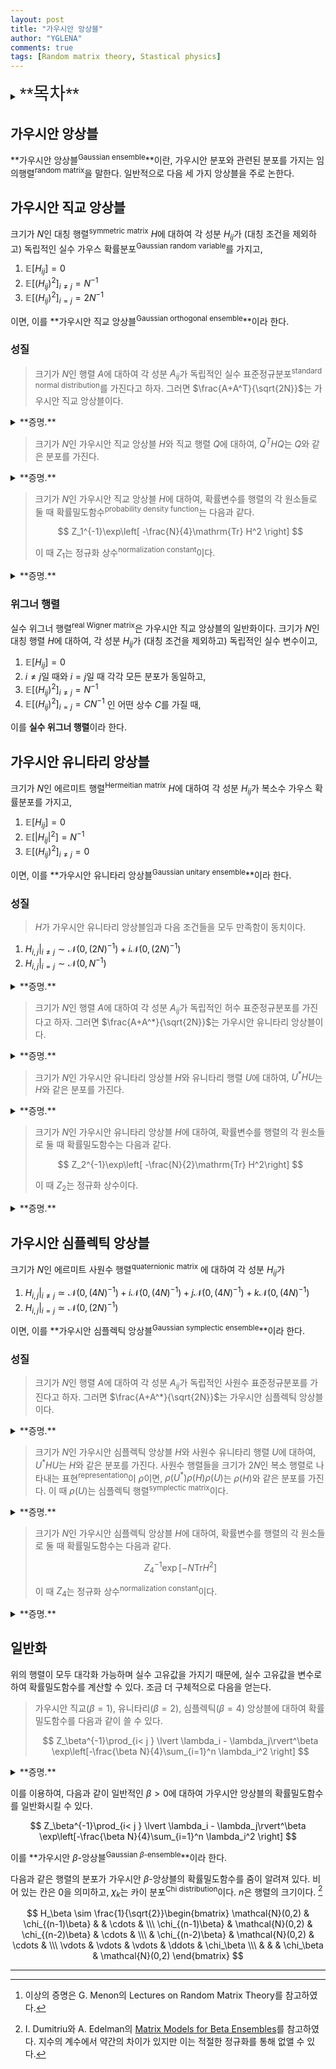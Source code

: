 ```yaml
---
layout: post
title: "가우시안 앙상블"
author: "YGLENA"
comments: true
tags: [Random matrix theory, Stastical physics]
---
```


<details><summary>
<span style="font-size:2em;font-family: Helvetica;">**목차**</span>
</summary>
* 목차
{:toc}
</details>

## 가우시안 앙상블
**가우시안 앙상블<sup>Gaussian ensemble</sup>**이란, 가우시안 분포와 관련된 분포를 가지는 임의행렬<sup>random matrix</sup>을 말한다. 일반적으로 다음 세 가지 앙상블을 주로 논한다.

## 가우시안 직교 앙상블
크기가 $N$인 대칭 행렬<sup>symmetric matrix</sup> $H$에 대하여 각 성분 $H_{ij}$가 (대칭 조건을 제외하고) 독립적인 실수 가우스 확률분포<sup>Gaussian random variable</sup>를 가지고,

1. $\mathbb{E}[ H_{ij} ]=0$
2. $\mathbb{E}[ (H_{ij})^2 ]_{i\neq j}=N^{-1}$
3. $\mathbb{E}[ (H_{ij})^2 ]_{i=j}=2N^{-1}$

이면, 이를 **가우시안 직교 앙상블<sup>Gaussian orthogonal ensemble</sup>**이라 한다.

### 성질
> 크기가 $N$인 행렬 $A$에 대하여 각 성분 $A_{ij}$가 독립적인 실수 표준정규분포<sup>standard normal distribution</sup>를 가진다고 하자. 그러면 $\frac{A+A^T}{\sqrt{2N}}$는 가우시안 직교 앙상블이다.

<details><summary>**증명.**
</summary>

대각 성분의 경우, $\sqrt{\frac{2}{N}}\mathcal{N}(0,1)\sim \mathcal{N}(0,2N^{-1})$이다. 이 이외에는 

$$\frac{\mathcal{N}(0,1)+\mathcal{N}(0,1)}{\sqrt{2N}}\sim \frac{\mathcal{N}(0,2)}{\sqrt{2N}}\sim \mathcal{N}(0,N^{-1})$$

이다. $\square$
</details>

> 크기가 $N$인 가우시안 직교 앙상블 $H$와 직교 행렬 $Q$에 대하여, $Q^T H Q$는 $Q$와 같은 분포를 가진다.

<details><summary>**증명.**
</summary>

$(Q^T H Q)_ {ij}=Q_{ki}H_{kl}Q_{lj}$이다. 따라서

$$
\mathbb{E}(Q_{ki}Q_{lj}H_{kl})=Q_{ki}Q_{lj}\mathbb{E}(H_{kl})=0
$$

이고,

$$
\mathrm{Var}(Q_{ki}Q_{lj}H_{kl})=Q_{ki}^2Q_{lj}^2\mathrm{Var}(H_{kl})=Q_{ki}^2Q_{lj}^2\frac{(1+\delta_{kl})}{N}\delta_{kk}\delta_{ll}=\frac{1+\delta_{ij}}{N}
$$

이다. $\square$
</details>

> 크기가 $N$인 가우시안 직교 앙상블 $H$에 대하여, 확률변수를 행렬의 각 원소들로 둘 때 확률밀도함수<sup>probability density function</sup>는 다음과 같다.
>
>$$
Z_1^{-1}\exp\left[ -\frac{N}{4}\mathrm{Tr} H^2 \right]
>$$
>
>이 때 $Z_1$는 정규화 상수<sup>normalization constant</sup>이다.

<details><summary>**증명.**
</summary>
$\mathcal{N}(0,\sigma^2)$의 확률밀도함수는 다음과 같다.

$$
\frac{1}{\sqrt{2\pi \sigma^2}}\exp\left[ -\frac{x^2}{2\sigma^2}\right]
$$

따라서 가우시안 직교 앙상블 $H$의 확률밀도함수는 다음과 같이 쓸 수 있다.

$$
\prod_{i< j} \sqrt{\frac{N}{2\pi}}\exp\left[ -N\frac{H_{ij}^2}{2}\right] \prod_{i} \sqrt{\frac{N}{\pi}}\exp\left[ -N\frac{H_{ii}^2}{4}\right]
$$

상수항을 $Z_1^{-1}$로 쓰고 정리하면 다음을 얻는다.

$$
Z_1^{-1} \exp\left[-\frac{N}{4} \sum_{i,j}H_{ij}^2\right]
$$

대칭 행렬 조건에 의해 이는 준식과 같다. $\square$
</details>

### 위그너 행렬
실수 위그너 행렬<sup>real Wigner matrix</sup>은 가우시안 직교 앙상블의 일반화이다. 크기가 $N$인 대칭 행렬 $H$에 대하여, 각 성분 $H_{ij}$가 (대칭 조건을 제외하고) 독립적인 실수 변수이고,

1. $\mathbb{E}[ H_{ij} ]=0$
2. $i\neq j$일 때와 $i=j$일 때 각각 모든 분포가 동일하고,
3. $\mathbb{E}[ (H_{ij})^2 ]_{i\neq j}=N^{-1}$
4. $\mathbb{E}[ (H_{ij})^2 ]_{i=j}=CN^{-1}$
인 어떤 상수 $C$를 가질 때, 

이를 **실수 위그너 행렬**이라 한다.

## 가우시안 유니타리 앙상블
크기가 $N$인 에르미트 행렬<sup>Hermeitian matrix</sup> $H$에 대하여 각 성분 $H_{ij}$가 복소수 가우스 확률분포를 가지고,

1. $\mathbb{E}[ H_{ij} ]=0$
2. $\mathbb{E}[ \lvert H_{ij}\rvert^2 ]=N^{-1}$
3. $\mathbb{E}[ (H_{ij})^2 ]_{i\neq j}=0$

이면, 이를 **가우시안 유니타리 앙상블<sup>Gaussian unitary ensemble</sup>**이라 한다.

### 성질
> $H$가 가우시안 유니타리 앙상블임과 다음 조건들을 모두 만족함이 동치이다.
1. $H_{i,j}\rvert_{i\neq j}\sim \mathcal{N}(0,(2N)^{-1})+i\mathcal{N}(0,(2N)^{-1})$
2. $H_{i,j}\rvert_{i= j}\sim \mathcal{N}(0,N^{-1})$

<details><summary>**증명.**
</summary>

위의 조건을 만족하면 가우시안 유니타리 앙상블이 됨은 직접 계산을 통해 확인할 수 있다. $H$가 가우시안 유니타리 앙상블이라고 하면, 첫 번째 조건에 의하여 평균값은 0이 된다. $H_{ij}\sim X+iY$라 할 때, $i=j$이면 $X\simeq \mathcal{N}(0,1)$이며 $Y=0$이고, $i\neq j$이면 $\mathrm{Var}(X)+\mathrm{Var}(Y)=N^{-1}$이고 $\mathrm{Var}(X)-\mathrm{Var}(Y)=0$이므로 조건을 만족한다. $\square$
</details>

> 크기가 $N$인 행렬 $A$에 대하여 각 성분 $A_{ij}$가 독립적인 허수 표준정규분포를 가진다고 하자. 그러면 $\frac{A+A^*}{\sqrt{2N}}$는 가우시안 유니타리 앙상블이다.

<details><summary>**증명.**
</summary>

대각 성분의 경우, $\sqrt{\frac{2}{N}}\mathcal{N}(0,\frac{1}{2})\sim \mathcal{N}(0,N^{-1})$이다. 이 이외에는 허수부 및 실수부 모두

$$\frac{\mathcal{N}(0,\frac{1}{2})+\mathcal{N}(0,\frac{1}{2})}{\sqrt{2N}}\sim \frac{\mathcal{N}(0,1)}{\sqrt{2N}}\sim \mathcal{N}(0,(2N)^{-1})$$

이다. 위의 성질에 의하여 이는 가우시안 유니타리 앙상블이다.$\square$
</details>

> 크기가 $N$인 가우시안 유니타리 앙상블 $H$와 유니타리 행렬 $U$에 대하여, $U^* H U$는 $H$와 같은 분포를 가진다.

<details><summary>**증명.**
</summary>

$(U^* H U)_ {ij}=U_{ki}^*H_{kl}U_{lj}$이다. 따라서

$$
\mathbb{E}[ U_{ki}^*U_{lj}H_{kl} ]=Q_{ki}Q_{lj}\mathbb{E}[ H_{kl} ]=0
$$

이고,

$$
\mathbb{E}[ \lvert U_ {ki}^* U_ {lj}H_ {kl}\rvert^2 ]=\mathbb{E}[ \lvert U_{ki}^*\rvert^2\lvert U_{lj}\rvert^2\lvert H_{kl}\rvert^2 ]=\mathbb{E}[ \lvert H_{kl}\rvert^2 ]=N^{-1}
$$

이며,

$$
\mathbb{E}[ ( U_ {ki}^* U_ {lj}H_ {kl} )^2 ]=( U_ {ki}^* U_ {lj})^2\mathbb{E}[ H_ {kl} ^2 ]=0
$$

이다. $\square$
</details>

>크기가 $N$인 가우시안 유니타리 앙상블 $H$에 대하여, 확률변수를 행렬의 각 원소들로 둘 때 확률밀도함수는 다음과 같다.
>
>$$
Z_2^{-1}\exp\left[ -\frac{N}{2}\mathrm{Tr} H^2\right]
>$$
>
>이 때 $Z_2$는 정규화 상수이다.

<details><summary>**증명.**
</summary>

$\mathcal{N}(0,\sigma^2/2)+i\mathcal{N}(0,\sigma^2/2)$의 확률분포함수는 다음과 같다.

$$
\frac{1}{\sqrt{\pi\sigma^2}}\exp\left[ -\frac{|z|^2}{\sigma^2}\right]
$$

따라서 가우시안 유니타리 앙상블 $H$의 확률밀도함수는 다음과 같이 쓸 수 있다.

$$
\prod_{i< j}\sqrt{\frac{N}{\pi}}\exp\left[ -N\lvert H_{ij}\rvert ^2\right]\prod_{i}\sqrt{\frac{N}{2\pi}}\exp\left[-\frac{N}{2}H_{ii}^2 \right]
$$

상수항을 $Z_2^{-1}$로 쓰고 정리하면 다음을 얻는다.

$$
Z_2^{-1}\exp\left[-\frac{N}{2}\sum_{i,j}\lvert H_{i,j}\rvert^2 \right]
$$

에르미트 행렬 조건에 의해 이는 준식과 같다. $\square$

</details>

## 가우시안 심플렉틱 앙상블
크기가 $N$인 에르미트 사원수 행렬<sup>quaternionic matrix</sup> 에 대하여 각 성분 $H_{ij}$가

1. $H_{i,j}\rvert_{i\neq j}\simeq \mathcal{N}(0,(4N)^{-1})+i\mathcal{N}(0,(4N)^{-1})+j\mathcal{N}(0,(4N)^{-1})+k\mathcal{N}(0,(4N)^{-1})$
2. $H_{i,j}\rvert_{i=j}\simeq \mathcal{N}(0,(2N)^{-1})$

이면, 이를 **가우시안 심플렉틱 앙상블<sup>Gaussian symplectic ensemble</sup>**이라 한다.

### 성질
>크기가 $N$인 행렬 $A$에 대하여 각 성분 $A_{ij}$가 독립적인 사원수 표준정규분포를 가진다고 하자. 그러면 $\frac{A+A^*}{\sqrt{2N}}$는 가우시안 심플렉틱 앙상블이다.

<details><summary>**증명.**
</summary>

대각 성분의 경우, $\sqrt{\frac{2}{N}}\mathcal{N}(0,\frac{1}{4})\sim \mathcal{N}(0,(2N)^{-1})$이다. 이 이외에는 실수부 및 $i,j,k$항 모두

$$
\frac{\mathcal{N}(0,\frac{1}{4})+\mathcal{N}(0,\frac{1}{4})}{\sqrt{2N}}\sim \frac{\mathcal{N}(0,\frac{1}{2})}{\sqrt{2N}}\sim \mathcal{N}(0,(4N)^{-1})
$$

이다. $\square$
</details>

>크기가 $N$인 가우시안 심플렉틱 앙상블 $H$와 사원수 유니타리 행렬 $U$에 대하여, $U^{ *}HU$는 $H$와 같은 분포를 가진다. 사원수 행렬들을 크기가 $2N$인 복소 행렬로 나타내는 표현<sup>representation</sup>이 $\rho$이면, $\rho(U^{ *})\rho(H)\rho(U)$는 $\rho(H)$와 같은 분포를 가진다. 이 때 $\rho(U)$는 심플렉틱 행렬<sup>symplectic matrix</sup>이다.

<details><summary>**증명.**
</summary>

사원수 $w+xi+yj+zk$에 대하여, $(i,j,k)$를 $(i,j,-k)$, $(i,-j,-k)$, $(-i,-j,-k)$로 보내는 세 가지 함수 $f,g,h$와 그 자신을 생각할 수 있다. 이들의 곱이 주어져 있을 때 $w,x,y,z$들의 곱을 구할 수 있기 때문에, $H_{ij}$가 가우시안 심플렉틱 앙상블에 따른 분포를 가짐과, 각 성분 $H_{ij}$가 사원수 가우스 확률분포를 가지고 $\mathbb{E}[ H_{ij}]=0$이고 $\mathbb{E}[ \lambda(H_{ij})\lambda'(H_{ij})]$가 특정한 상수임이 동치이다. 이 때 $\lambda,\lambda'\in \\{ 1, f, g, h\\}$이다. 이들이 사원수 유니타리 행렬 변화에 대해 불변임은 가우시안 직교 및 유니타리 앙상블에 대해서 보인 것과 동일하게 보일 수 있다. $\square$
</details>

>크기가 $N$인 가우시안 심플렉틱 앙상블 $H$에 대하여, 확률변수를 행렬의 각 원소들로 둘 때 확률밀도함수는 다음과 같다.
>
>$$
Z_4^{-1}\exp\left[-N\mathrm{Tr}H^2 \right]
>$$
>
>이 때 $Z_4$는 정규화 상수<sup>normalization constant</sup>이다.

<details><summary>**증명.**
</summary>

$\mathcal{N}(0,\sigma^2/4)+i\mathcal{N}(0,\sigma^2/4)+j\mathcal{N}(0,\sigma^2/4)+k\mathcal{N}(0,\sigma^2/4)$의 확률분포함수는 다음과 같다.

$$
\sqrt{\frac{2}{\pi\sigma^2}}\exp\left[-\frac{2\lvert z\rvert^2}{\sigma^2} \right]
$$

따라서 가우시안 심플렉틱 앙상블 $H$의 확률밀도함수는 다음과 같이 쓸 수 있다.

$$
\prod_{i < j}\sqrt{\frac{2N}{\pi}}\exp\left[-2N\lvert H_{ij}\rvert^2 \right] \prod_{i}\sqrt{\frac{N}{2\pi}}\exp\left[ -N H_{ii}^2\right]
$$

상수항을 $Z_4^{-1}$로 쓰고 정리하면 다음을 얻는다.

$$
Z_4^{-1}\exp\left[ -N\sum_{i,j} \lvert H_{i,j}\rvert^2 \right]
$$

사원수 에르미트 행렬 조건에 의해 이는 준식과 같다. $\square$
</details>

## 일반화
위의 행렬이 모두 대각화 가능하며 실수 고유값을 가지기 때문에, 실수 고유값을 변수로 하여 확률밀도함수를 계산할 수 있다. 조금 더 구체적으로 다음을 얻는다.

> 가우시안 직교($\beta=1$), 유니타리($\beta=2$), 심플렉틱($\beta=4$) 앙상블에 대하여 확률밀도함수를 다음과 같이 쓸 수 있다.
>
>$$
Z_\beta^{-1}\prod_{i< j } \lvert \lambda_i - \lambda_j\rvert^\beta \exp\left[-\frac{\beta N}{4}\sum_{i=1}^n \lambda_i^2 \right]
>$$

<details><summary>**증명.**
</summary>

가우시안 직교 앙상블의 경우, 다음 곡선을 생각하자.

$$
t\mapsto M(t)=Q(t)\Lambda(t)Q(t)^T
$$

이 때, $M(0)$는 대칭 행렬이고, $\lambda(0)$는 그의 대각화이고, $Q(0)$는 $M$을 대각화시키는 직교 행렬이다. 이를 $t$에 관해 미분하고 $t=0$을 잡으면 다음을 얻는다.

$$
M'=Q'\Lambda Q^T+Q\Lambda'Q^T+Q\Lambda (Q^T)'
$$

이제 $Q'Q^T+Q(Q^T)'=0$이므로 $(Q^T)'=-Q^T Q' Q^T$이다. 따라서 다음을 얻는다.

$$
M'=Q\left(\Lambda'+\left[Q^T Q', \Lambda \right]\right) Q^T
$$

따라서, $Q^T Q'=A'$로 두면,

$$
dM^2=Q\left(d\Lambda^2 + d\Lambda\left[dA,\Lambda \right]+\left[dA,\Lambda \right]d\Lambda+\left[dA,\Lambda \right]^2\right)Q^T
$$

성분별로 나눈 뒤에 대각합을 취하면 $\mathrm{Tr}(d\Lambda [ dA,\Lambda])=0$임을 알 수 있다. 따라서

$$
\mathrm{Tr}(dM^2)=\sum_{j}d\lambda_j^2+\sum_{ij}(dA_{ij}\Lambda_{j}-\Lambda_{i}dA_{ij})(dA_{ji}\Lambda_{i}-\Lambda_{j}dA_{ji})
$$

$dA_{ij}=-dA_{ji}$이므로

$$
\mathrm{Tr}(dM^2)=\sum_{j}d\lambda_j^2+2\sum_{i< j}(\lambda_{i}-\lambda_{j})^2 dA_{ij}^2
$$


거리가 $ds^2=\sum_{ij}g_{ij}dx_i dx_j$로 주어질 때 부피 형식은 $Dx=\sqrt{\det(g)}\prod_{i}dx_i$이다. 따라서,

$$
DM=2^{n(n-1)/4}\prod_{i}d\lambda_i\prod_{i< j}\lvert \lambda_i - \lambda_j \rvert dA_{ij}
$$

그런데 또한

$$
\mathrm{Tr}(dM^2)=\sum_i M_{ii}^2+2\sum_{i< j} M_{ij}^2
$$

이므로,

$$
DM=2^{n(n-1)/4}\prod_{i}dM_{ii} \prod_{i< j} dM_{ij}
$$

이다. 따라서

$$
\prod_{i}dM_{ii} \prod_{i< j} dM_{ij}=\prod_{i}d\lambda_i\prod_{i< j}\lvert \lambda_i - \lambda_j \rvert dA_{ij}
$$

이다. 따라서 $\prod_{i< j}\lvert \lambda_i - \lambda_j \rvert$ 항이 곱해지게 된다.

가우시안 유니타리 앙상블의 경우, 실수부와 허수부 두 개의 행렬로 나뉘고, 각각이 $\prod_{i< j}\lvert \lambda_i - \lambda_j \rvert$ 항을 주게 된다. 따라서 $\prod_{i< j}\lvert \lambda_i - \lambda_j \rvert^2$ 항을 주게 된다. 마찬가지로 가우시안 심플렉틱 앙상블의 경우 $\prod_{i< j}\lvert \lambda_i - \lambda_j \rvert^4$ 항을 주게 된다.[^1] $\square$

</details>

[^1]: 이상의 증명은 G. Menon의 Lectures on Random Matrix Theory를 참고하였다.

이를 이용하여, 다음과 같이 일반적인 $\beta>0$에 대하여 가우시안 앙상블의 확률밀도함수를 일반화시킬 수 있다.

$$
Z_\beta^{-1}\prod_{i< j } \lvert \lambda_i - \lambda_j\rvert^\beta \exp\left[-\frac{\beta N}{4}\sum_{i=1}^n \lambda_i^2 \right]
$$

이를 **가우시안 $\beta$-앙상블<sup>Gaussian $\beta$-ensemble</sup>**이라 한다.

다음과 같은 행렬의 분포가 가우시안 $\beta$-앙상블의 확률밀도함수를 줌이 알려져 있다. 비어 있는 칸은 0을 의미하고, $\chi_k$는 카이 분포<sup>Chi distribution</sup>이다. $n$은 행렬의 크기이다. [^2]

$$
H_\beta \sim \frac{1}{\sqrt{2}}\begin{bmatrix}
\mathcal{N}(0,2) & \chi_{(n-1)\beta} &  & \cdots & \\\
\chi_{(n-1)\beta} & \mathcal{N}(0,2) & \chi_{(n-2)\beta} & \cdots &  \\\
 & \chi_{(n-2)\beta} & \mathcal{N}(0,2) & \cdots & \\\
\vdots & \vdots & \vdots & \ddots & \chi_\beta \\\
 &  & & \chi_\beta & \mathcal{N}(0,2)
\end{bmatrix}
$$

[^2]:I. Dumitriu와 A. Edelman의 [Matrix Models for Beta Ensembles](https://arxiv.org/abs/math-ph/0206043)를 참고하였다. 지수의 계수에서 약간의 차이가 있지만 이는 적절한 정규화를 통해 없앨 수 있다.

---